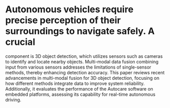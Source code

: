 # Autonomous vehicles require precise perception of their surroundings to navigate safely. A crucial 
component is 3D object detection, which utilizes sensors such as cameras to identify and locate 
nearby objects. Multi-modal data fusion combining input from various sensors addresses the 
limitations of single-sensor methods, thereby enhancing detection accuracy. This paper reviews 
recent advancements in multi-modal fusion for 3D object detection, focusing on how different 
methods integrate data to improve system reliability. Additionally, it evaluates the performance of 
the Autocare software on embedded platforms, assessing its capability for real-time autonomous 
driving.
